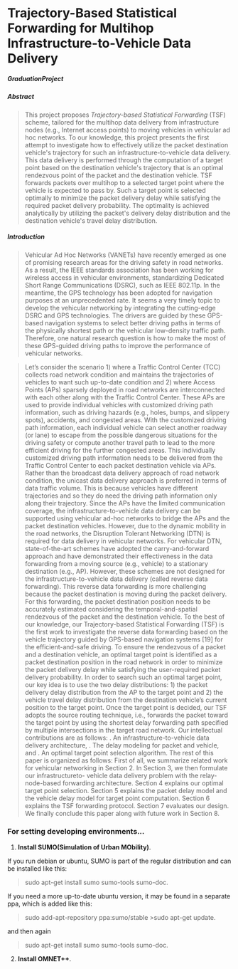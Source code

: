 # Trajectory-Based Statistical Forwarding for Multihop Infrastructure-to-Vehicle Data Delivery
##### GraduationProject

##### Abstract
>This project proposes _Trajectory-based Statistical Forwarding_ (TSF) scheme, tailored for the multihop data delivery from infrastructure nodes (e.g., Internet access points) to moving vehicles in vehicular ad hoc networks. To our knowledge, this project presents the first attempt to investigate how to effectively utilize the packet destination vehicle's trajectory for such an infrastructure-to-vehicle data delivery. This data delivery is performed through the computation of a target point based on the destination vehicle's trajectory that is an optimal rendezvous point of the packet and the destination vehicle. TSF forwards packets over multihop to a selected target point where the vehicle is expected to pass by. Such a target point is selected optimally to minimize the packet delivery delay while satisfying the required packet delivery probability. The optimality is achieved analytically by utilizing the packet's delivery delay distribution and the destination vehicle's travel delay distribution.

##### Introduction
>Vehicular Ad Hoc Networks (VANETs) have recently emerged as one of promising research areas for the driving safety in road networks. As a result, the IEEE standards association has been working for wireless access in vehicular environments, standardizing Dedicated Short Range Communications (DSRC), such as IEEE 802.11p. In the meantime, the GPS technology has been adopted for navigation purposes at an unprecedented rate. It seems a very timely topic to develop the vehicular networking by integrating the cutting-edge DSRC and GPS technologies. The drivers are guided by these GPS-based navigation systems to select better driving paths in terms of the physically shortest path or the vehicular low-density traffic path. Therefore, one natural research question is how to make the most of these GPS-guided driving paths to improve the performance of vehicular networks.

> Let’s consider the scenario 1) where a Traffic Control Center (TCC) collects road network condition and maintains the trajectories of vehicles to want such up-to-date condition and 2) where Access Points (APs) sparsely deployed in road networks are interconnected with
each other along with the Traffic Control Center. These APs are used to provide individual vehicles with customized driving path information, such as driving hazards (e.g., holes, bumps, and slippery spots), accidents, and congested areas. With the customized driving path information, each individual vehicle can select another roadway (or lane) to escape from the possible dangerous situations for the driving safety or compute another travel path to lead to the more efficient driving for the further congested areas.
This individually customized driving path information needs to be delivered from the Traffic Control Center to each packet destination vehicle via APs. Rather than the broadcast data delivery approach of road network condition, the unicast data delivery approach is preferred in terms of data traffic volume. This is because vehicles have different trajectories and so they do need the driving path
information only along their trajectory. Since the APs have the limited communication coverage, the infrastructure-to-vehicle data delivery can be supported using vehicular ad-hoc networks to bridge the APs and the packet destination vehicles. However, due to the dynamic mobility in the road networks, the Disruption Tolerant Networking (DTN) is required for data delivery in vehicular networks. For
vehicular DTN, state-of-the-art schemes have adopted the carry-and-forward approach and have demonstrated their effectiveness in the data forwarding from a moving source (e.g., vehicle) to a stationary destination (e.g., AP). However, these schemes are not designed for the infrastructure-to-vehicle data delivery (called reverse data forwarding). This reverse data forwarding is more challenging because the packet destination is moving during the packet delivery. For this forwarding, the packet destination position needs to be accurately
estimated considering the temporal-and-spatial rendezvous of the packet and the destination vehicle. 
>To the best of our knowledge, our Trajectory-based
Statistical Forwarding (TSF) is the first work to investigate
the reverse data forwarding based on the vehicle trajectory
guided by GPS-based navigation systems [19] for the
efficient-and-safe driving. To ensure the rendezvous of a
packet and a destination vehicle, an optimal target point is
identified as a packet destination position in the road
network in order to minimize the packet delivery delay
while satisfying the user-required packet delivery probability.
In order to search such an optimal target point, our
key idea is to use the two delay distributions: 1) the packet
delivery delay distribution from the AP to the target point
and 2) the vehicle travel delay distribution from the
destination vehicle’s current position to the target point.
Once the target point is decided, our TSF adopts the source
routing technique, i.e., forwards the packet toward the
target point by using the shortest delay forwarding path
specified by multiple intersections in the target road
network. Our intellectual contributions are as follows:
. An infrastructure-to-vehicle data delivery architecture,
. The delay modeling for packet and vehicle, and
. An optimal target point selection algorithm.
The rest of this paper is organized as follows: First of all,
we summarize related work for vehicular networking in
Section 2. In Section 3, we then formulate our infrastructureto-
vehicle data delivery problem with the relay-node-based
forwarding architecture. Section 4 explains our optimal
target point selection. Section 5 explains the packet delay
model and the vehicle delay model for target point
computation. Section 6 explains the TSF forwarding protocol.
Section 7 evaluates our design. We finally conclude this
paper along with future work in Section 8.
### For setting developing environments...
1. **Install SUMO(Simulation of Urban MObility)**.

If you run debian or ubuntu, SUMO is part of the regular distribution and can be installed like this:
>sudo apt-get install sumo sumo-tools sumo-doc.

If you need a more up-to-date ubuntu version, it may be found in a separate ppa, which is added like this:
>sudo add-apt-repository ppa:sumo/stable >sudo apt-get update.

and then again
>sudo apt-get install sumo sumo-tools sumo-doc.


2. **Install OMNET++**.
